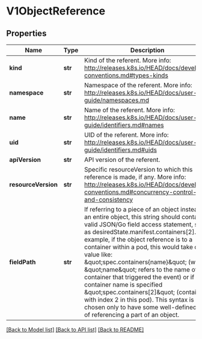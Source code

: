 # V1ObjectReference

## Properties
Name | Type | Description | Notes
------------ | ------------- | ------------- | -------------
**kind** | **str** | Kind of the referent. More info: http://releases.k8s.io/HEAD/docs/devel/api-conventions.md#types-kinds | [optional] 
**namespace** | **str** | Namespace of the referent. More info: http://releases.k8s.io/HEAD/docs/user-guide/namespaces.md | [optional] 
**name** | **str** | Name of the referent. More info: http://releases.k8s.io/HEAD/docs/user-guide/identifiers.md#names | [optional] 
**uid** | **str** | UID of the referent. More info: http://releases.k8s.io/HEAD/docs/user-guide/identifiers.md#uids | [optional] 
**apiVersion** | **str** | API version of the referent. | [optional] 
**resourceVersion** | **str** | Specific resourceVersion to which this reference is made, if any. More info: http://releases.k8s.io/HEAD/docs/devel/api-conventions.md#concurrency-control-and-consistency | [optional] 
**fieldPath** | **str** | If referring to a piece of an object instead of an entire object, this string should contain a valid JSON/Go field access statement, such as desiredState.manifest.containers[2]. For example, if the object reference is to a container within a pod, this would take on a value like: \&quot;spec.containers{name}\&quot; (where \&quot;name\&quot; refers to the name of the container that triggered the event) or if no container name is specified \&quot;spec.containers[2]\&quot; (container with index 2 in this pod). This syntax is chosen only to have some well-defined way of referencing a part of an object. | [optional] 

[[Back to Model list]](../README.md#documentation-for-models) [[Back to API list]](../README.md#documentation-for-api-endpoints) [[Back to README]](../README.md)


